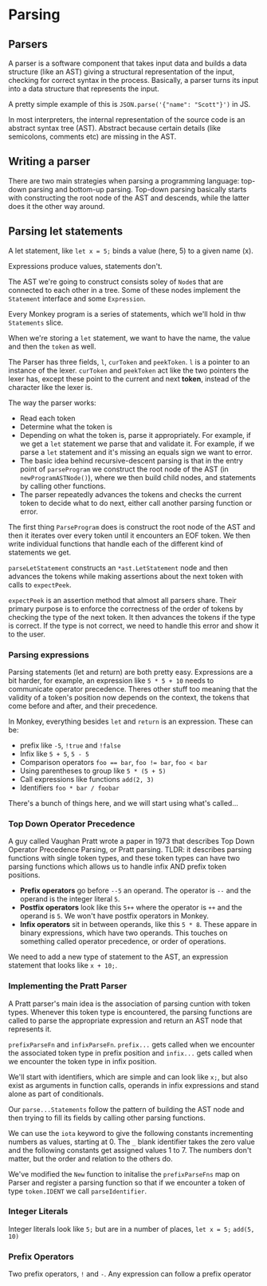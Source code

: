 # Parsing

## Parsers

A parser is a software component that takes input data and builds a data structure (like an AST) giving a structural representation of the input, checking for correct syntax in the process. Basically, a parser turns its input into a data structure that represents the input.

A pretty simple example of this is `JSON.parse('{"name": "Scott"}')` in JS.

In most interpreters, the internal representation of the source code is an abstract syntax tree (AST). Abstract because certain details (like semicolons, comments etc) are missing in the AST.

## Writing a parser

There are two main strategies when parsing a programming language: top-down parsing and bottom-up parsing. Top-down parsing basically starts with constructing the root node of the AST and descends, while the latter does it the other way around.

## Parsing let statements

A let statement, like `let x = 5;` binds a value (here, 5) to a given name (x).

Expressions produce values, statements don't.

The AST we're going to construct consists soley of `Node`s that are connected to each other in a tree. Some of these nodes implement the `Statement` interface and some `Expression`.

Every Monkey program is a series of statements, which we'll hold in thw `Statements` slice.

When we're storing a `let` statement, we want to have the name, the value and then the `token` as well.

The Parser has three fields, `l`, `curToken` and `peekToken`. `l` is a pointer to an instance of the lexer. `curToken` and `peekToken` act like the two pointers the lexer has, except these point to the current and next **token**, instead of the character like the lexer is.

The way the parser works:

- Read each token
- Determine what the token is
- Depending on what the token is, parse it appropriately. For example, if we get a `let` statement we parse that and validate it. For example, if we parse a `let` statement and it's missing an equals sign we want to error.
- The basic idea behind recursive-descent parsing is that in the entry point of `parseProgram` we construct the root node of the AST (in `newProgramASTNode()`), where we then build child nodes, and statements by calling other functions.
- The parser repeatedly advances the tokens and checks the current token to decide what to do next, either call another parsing function or error.

The first thing `ParseProgram` does is construct the root node of the AST and then it iterates over every token until it encounters an EOF token. We then write individual functions that handle each of the different kind of statements we get.

`parseLetStatement` constructs an `*ast.LetStatement` node and then advances the tokens while making assertions about the next token with calls to `expectPeek`.

`expectPeek` is an assertion method that almost all parsers share. Their primary purpose is to enforce the correctness of the order of tokens by checking the type of the next token. It then advances the tokens if the type is correct. If the type is not correct, we need to handle this error and show it to the user.

### Parsing expressions

Parsing statements (let and return) are both pretty easy. Expressions are a bit harder, for example, an expression like `5 * 5 + 10` needs to communicate operator precedence. Theres other stuff too meaning that the validity of a token's position now depends on the context, the tokens that come before and after, and their precedence.

In Monkey, everything besides `let` and `return` is an expression. These can be:

- prefix like `-5`, `!true` and `!false`
- Infix like `5 + 5`, `5 - 5`
- Comparison operators `foo == bar`, `foo != bar`, `foo < bar`
- Using parentheses to group like `5 * (5 + 5)`
- Call expressions like functions `add(2, 3)`
- Identifiers `foo * bar / foobar`

There's a bunch of things here, and we will start using what's called...

### Top Down Operator Precedence

A guy called Vaughan Pratt wrote a paper in 1973 that describes Top Down Operator Precedence Parsing, or Pratt parsing. TLDR: it describes parsing functions with single token types, and these token types can have two parsing functions which allows us to handle infix AND prefix token positions.

- **Prefix operators** go before `--5` an operand. The operator is `--` and the operand is the integer literal `5`.
- **Postfix operators** look like this `5++` where the operator is `++` and the operand is `5`. We won't have postfix operators in Monkey.
- **Infix operators** sit in between operands, like this `5 * 8`. These appare in binary expressions, which have two operands. This touches on something called operator precedence, or order of operations.

We need to add a new type of statement to the AST, an expression statement that looks like `x + 10;`.

### Implementing the Pratt Parser

A Pratt parser's main idea is the association of parsing cuntion with token types. Whenever this token type is encountered, the parsing functions are called to parse the appropriate expression and return an AST node that represents it.

`prefixParseFn` and `infixParseFn`. `prefix...` gets called when we encounter the associated token type in prefix position and `infix...` gets called when we encounter the token type in infix position.

We'll start with identifiers, which are simple and can look like `x;`, but also exist as arguments in function calls, operands in infix expressions and stand alone as part of conditionals.

Our `parse...Statements` follow the pattern of building the AST node and then trying to fill its fields by calling other parsing functions.

We can use the `iota` keyword to give the following constants incrementing numbers as values, starting at 0. The `_` blank identifier takes the zero value and the following constants get assigned values 1 to 7. The numbers don't matter, but the order and relation to the others do.

We've modified the `New` function to initalise the `prefixParseFns` map on Parser and register a parsing function so that if we encounter a token of type `token.IDENT` we call `parseIdentifier`.

### Integer Literals

Integer literals look like `5;` but are in a number of places, `let x = 5;` `add(5, 10)`

### Prefix Operators

Two prefix operators, `!` and `-`. Any expression can follow a prefix operator